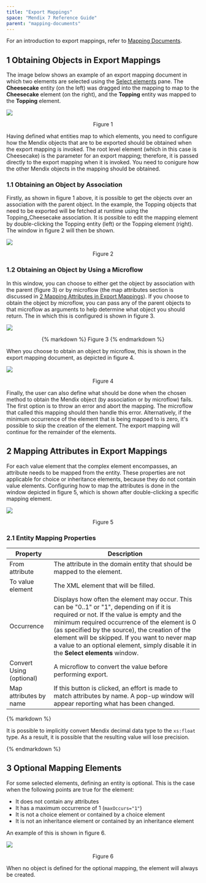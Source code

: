```yaml
---
title: "Export Mappings"
space: "Mendix 7 Reference Guide"
parent: "mapping-documents"
---
```


For an introduction to export mappings, refer to [Mapping Documents](mapping-documents).

## 1 Obtaining Objects in Export Mappings

The image below shows an example of an export mapping document in which two elements are selected using the [Select elements](select--elements) pane. The **Cheesecake** entity (on the left) was dragged into the mapping to map to the **Cheesecake** element (on the right), and the **Topping** entity was mapped to the **Topping** element.

![](attachments/16713726/16843939.png)

<p align="center">
  Figure 1
</p>

Having defined what entities map to which elements, you need to configure how the Mendix objects that are to be exported should be obtained when the export mapping is invoked. The root level element (which in this case is Cheesecake) is the parameter for an export mapping; therefore, it is passed directly to the export mapping when it is invoked. You need to conigure how the other Mendix objects in the mapping should be obtained.

### 1.1 Obtaining an Object by Association

Firstly, as shown in figure 1 above, it is possible to get the objects over an association with the parent object. In the example, the Topping objects that need to be exported will be fetched at runtime using the Topping_Cheesecake association. It is possible to edit the mapping element by double-clicking the Topping entity (left) or the Topping element (right). The window in figure 2 will then be shown.

![](attachments/16713726/16843938.png)

<p align="center">
  Figure 2
</p>

### 1.2 Obtaining an Object by Using a Microflow

In this window, you can choose to either get the object by association with the parent (figure 3) or by microflow (the map attributes section is discussed in [2 Mapping Attributes in Export Mappings](#MappingAttributes)). If you choose to obtain the object by microflow, you can pass any of the parent objects to that microflow as arguments to help determine what object you should return. The in which this is configured is shown in figure 3.

![](attachments/16713726/16843937.png)

<p align="center">{% markdown %}
  Figure 3
{% endmarkdown %}</p>

When you choose to obtain an object by microflow, this is shown in the export mapping document, as depicted in figure 4.

![](attachments/16713726/16843936.png)

<p align="center">
  Figure 4
</p>

Finally, the user can also define what should be done when the chosen method to obtain the Mendix object (by association or by microflow) fails. The first option is to throw an error and abort the mapping. The microflow that called this mapping should then handle this error. Alternatively, if the minimum occurrence of the element that is being mapped to is zero, it's possible to skip the creation of the element. The export mapping will continue for the remainder of the elements.

## 2 Mapping Attributes in Export Mappings<a name="MappingAttributes"></a>

For each value element that the complex element encompasses, an attribute needs to be mapped from the entity. These properties are not applicable for choice or inheritance elements, because they do not contain value elements. Configuring how to map the attributes is done in the window depicted in figure 5, which is shown after double-clicking a specific mapping element.

![](attachments/16713726/16843935.png)

<p align="center">
  Figure 5
</p>

### 2.1 Entity Mapping Properties

| Property | Description |
| --- | --- |
| From attribute | The attribute in the domain entity that should be mapped to the element. |
| To value element | The XML element that will be filled. |
| Occurrence | Displays how often the element may occur. This can be "0..1" or "1", depending on if it is required or not. If the value is empty and the minimum required occurrence of the element is 0 (as specified by the source), the creation of the element will be skipped. If you want to never map a value to an optional element, simply disable it in the **Select elements** window. |
| Convert Using (optional) | A microflow to convert the value before performing export. |
| Map attributes by name | If this button is clicked, an effort is made to match attributes by name. A pop-up window will appear reporting what has been changed. |

<div class="alert alert-info">{% markdown %}

It is possible to implicitly convert Mendix decimal data type to the `xs:float` type. As a result, it is possible that the resulting value will lose precision.

{% endmarkdown %}</div>

## 3 Optional Mapping Elements 

For some selected elements, defining an entity is optional. This is the case when the following points are true for the element:

* It does not contain any attributes
* It has a maximum occurrence of 1 (`maxOccurs="1"`)
* It is not a choice element or contained by a choice element
* It is not an inheritance element or contained by an inheritance element

An example of this is shown in figure 6.

![](attachments/16713726/16843934.png)

<p align="center">
  Figure 6
</p>

When no object is defined for the optional mapping, the element will always be created.
